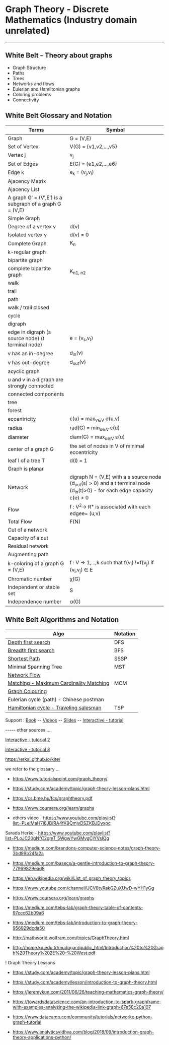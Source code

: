 # Graph Theory - Discrete Mathematics (Industry domain unrelated)

------------------------------------------------------------------------------
White Belt - Theory about graphs
---------------------------------------------------------------------------
* Graph Structure
* Paths
* Trees
* Networks and flows
* Eulerian and Hamiltonian graphs
* Coloring problems
* Connectivity

## White Belt Glossary and Notation

| Terms  | Symbol |                                                         
| ------------- | ------------- |                                          
| Graph | G = (V,E) |                                                    
| Set of Vertex | V(G) = {v1,v2,...,v5} |
| Vertex j | v<sub>j</sub> |
| Set of Edges | E(G) = {e1,e2,...,e6} |
| Edge k | e<sub>k</sub> = (v<sub>j</sub>,v<sub>i</sub>) |
| Ajacency Matrix | |
| Ajacency List | |
| A graph G′ = (V′,E′) is a subgraph of a graph G = (V,E) | |
| Simple Graph| |
| Degree of a vertex v | d(v) |
| Isolated vertex v | d(v) = 0 |
| Complete Graph | K<sub>n</sub> |
| k-regular graph | |
| bipartite graph |
| complete bipartite graph | K<sub>n1, n2</sub> |
| walk | | 
| trail | | 
| path | | 
| walk / trail closed | | 
| cycle | |
| digraph | | 
| edge in digraph (s source node) (t terminal node) | e = (v<sub>s</sub>,v<sub>t</sub>) | |
| v has an in-degree | d<sub>in</sub>(v) |
| v has out-degree | d<sub>out</sub>(v) |
| acyclic graph | |
| u and v in a digraph are strongly connected | |
| connected components | |
| tree | | 
| forest | |
| eccentricity | ε(u) = max<sub>v∈V</sub> d(u,v) | 
| radius | rad(G) = min<sub>u∈V</sub> ε(u) |
| diameter | diam(G) = max<sub>u∈V</sub> ε(u) | 
| center of a graph G | the set of nodes in V of minimal eccentricity |
| leaf l of a tree T |  d(l) = 1 |
| Graph is planar | |
| Network | digraph N = (V,E) with a s source node (d<sub>out</sub>(s) > 0) and a t terminal node (d<sub>in</sub>(t)>0) - for each edge capacity c(e) > 0 |
| Flow | f : V<sup>2</sup>→ R<sup>+</sup> is associated with each edgee= (u,v) |
| Total Flow | F(N) | |
| Cut of a network | |
| Capacity of a cut | |
| Residual network | |
| Augmenting path | |
| k-coloring of a graph G = (V,E) | f : V → 1,...,k such that f(v<sub>i</sub>) !=f(v<sub>j</sub>) if (v<sub>i</sub>,v<sub>j</sub>) ∈ E
| Chromatic number | χ(G) |
| Independent or stable set | S |
| Independence number | α(G) |

## White Belt Algorithms and Notation

| Algo | Notation |                                                   
| ------------- | ------------- |
| [Depth first search](https://visualgo.net/en/dfsbfs?slide=1) | DFS |
| [Breadth first search](https://visualgo.net/en/dfsbfs?slide=1) | BFS |
| [Shortest Path](https://visualgo.net/en/sssp?slide=1)| SSSP |                                                   
| Minimal Spanning Tree | MST |
| [Network Flow](https://visualgo.net/en/maxflow) | | 
| [Matching - Maximum Cardinality Matching](https://visualgo.net/en/matching?slide=1) | MCM |
| [Graph Colouring](https://ahmedengu.com/VisuAlgo-GraphColoring/src/index.html) | | 
| Eulerian cycle (path) - Chinese postman  | | 
| [Hamiltonian cycle - Traveling salesman](https://visualgo.net/en/tsp?slide=1) | TSP |  



Support : [Book](https://www.maths.ed.ac.uk/~v1ranick/papers/wilsongraph.pdf) -- [Videos](https://www.youtube.com/channel/UCV8tyRakGZuXUwD-wYH1yGg) -- [Slides](http://www.hamilton.ie/ollie/Downloads/Graph.pdf) -- [Interactive - tutorial](https://visualgo.net/en)



----- other sources ...

[Interactive - tutorial 2](https://d3gt.com/)

[Interactive - tutorial 3](https://graphonline.ru/en/)

https://erkal.github.io/kite/


we refer to the glossary ...

* https://www.tutorialspoint.com/graph_theory/

* https://study.com/academy/topic/graph-theory-lesson-plans.html

* https://cs.bme.hu/fcs/graphtheory.pdf


* https://www.coursera.org/learn/graphs



* others video - https://www.youtube.com/playlist?list=PLeIMaH7i8JDiRA4fK9QmjvDSZKBJDyxpc

Sarada Herke - https://www.youtube.com/playlist?list=PLoJC20gNfC2gmT_5WgwYwGMvgCjYVsIQg

* https://medium.com/brandons-computer-science-notes/graph-theory-3bd99b24fa2a

* https://medium.com/basecs/a-gentle-introduction-to-graph-theory-77969829ead8

* https://en.wikipedia.org/wiki/List_of_graph_theory_topics



* https://www.youtube.com/channel/UCV8tyRakGZuXUwD-wYH1yGg
* https://www.coursera.org/learn/graphs




* https://medium.com/tebs-lab/graph-theory-table-of-contents-97ccc62b09a6

* https://medium.com/tebs-lab/introduction-to-graph-theory-956929dcda50


* http://mathworld.wolfram.com/topics/GraphTheory.html



* http://home.ku.edu.tr/mudogan/public_html/Introduction%20to%20Graph%20Theory%202E%20-%20West.pdf


! Graph Theory Lessons 
* https://study.com/academy/topic/graph-theory-lesson-plans.html
* https://study.com/academy/lesson/introduction-to-graph-theory.html
* https://jeremykun.com/2011/06/26/teaching-mathematics-graph-theory/


* https://towardsdatascience.com/an-introduction-to-spark-graphframe-with-examples-analyzing-the-wikipedia-link-graph-67e58c20a107
* https://www.datacamp.com/community/tutorials/networkx-python-graph-tutorial
* https://www.analyticsvidhya.com/blog/2018/09/introduction-graph-theory-applications-python/
